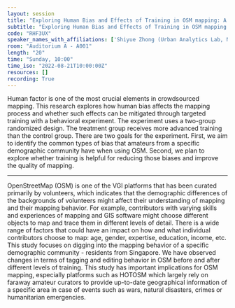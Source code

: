 ```yaml
---
layout: session
title: "Exploring Human Bias and Effects of Training in OSM mapping: A Behavioral Experiment in Singapore"
subtitle: "Exploring Human Bias and Effects of Training in OSM mapping: A Behavioral Experiment in Singapore"
code: "RHF3UX"
speaker_names_with_affiliations: ['Shiyue Zhong (Urban Analytics Lab, National University of Singapore)']
room: "Auditorium A - A001"
length: "20"
time: "Sunday, 10:00"
time_iso: "2022-08-21T10:00:00Z"
resources: []
recording: True
---
```


Human factor is one of the most crucial elements in crowdsourced mapping. This research explores how human bias affects the mapping process and whether such effects can be mitigated through targeted training with a behavioral experiment. The experiment uses a two-group randomized design. The treatment group receives more advanced training than the control group. There are two goals for the experiment. First, we aim to identify the common types of bias that amateurs from a specific demographic community have when using OSM. Second, we plan to explore whether training is helpful for reducing those biases and improve the quality of mapping.

<hr>

OpenStreetMap (OSM) is one of the VGI platforms that has been curated primarily by volunteers, which indicates that the demographic differences of the backgrounds of volunteers might affect their understanding of mapping and their mapping behavior.
For example, contributors with varying skills and experiences of mapping and GIS software might choose different objects to map and trace them in different levels of detail. There is a wide range of factors that could have an impact on how and what individual contributors choose to map: age, gender, expertise, education, income, etc. This study focuses on digging into the mapping behavior of a specific demographic community - residents from Singapore. We have observed changes in terms of tagging and editing behavior in OSM before and after different levels of training. This study has important implications for OSM mapping, especially platforms such as HOTOSM which largely rely on faraway amateur curators to provide up-to-date geographical information of a specific area in case of events such as wars, natural disasters, crimes or humanitarian emergencies.

